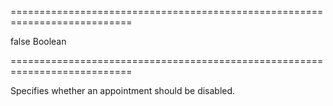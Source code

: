 ===========================================================================
<!--default-->false<!--/default-->
<!--type-->Boolean<!--/type-->
===========================================================================

<!--shortDescription-->
Specifies whether an appointment should be disabled.
<!--/shortDescription-->

<!--fullDescription-->

<!--/fullDescription-->
